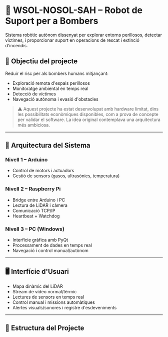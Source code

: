 # 🤖 WSOL-NOSOL-SAH – Robot de Suport per a Bombers

Sistema robòtic autònom dissenyat per explorar entorns perillosos, detectar víctimes, i proporcionar suport en operacions de rescat i extinció d'incendis.

## 🎯 Objectiu del projecte
Reduir el risc per als bombers humans mitjançant:
- Exploració remota d'espais perillosos
- Monitoratge ambiental en temps real
- Detecció de víctimes
- Navegació autònoma i evasió d'obstacles

> ⚠️ Aquest projecte ha estat desenvolupat amb hardware limitat, dins les possibilitats econòmiques disponibles, com a prova de concepte per validar el software. La idea original contemplava una arquitectura més ambiciosa.

---

## 🧱 Arquitectura del Sistema

### Nivell 1 – Arduino
- Control de motors i actuadors
- Gestió de sensors (gasos, ultrasònics, temperatura)

### Nivell 2 – Raspberry Pi
- Bridge entre Arduino i PC
- Lectura de LiDAR i càmera
- Comunicació TCP/IP
- Heartbeat + Watchdog

### Nivell 3 – PC (Windows)
- Interfície gràfica amb PyQt
- Processament de dades en temps real
- Navegació i control manual/autònom

---

## 🖥️ Interfície d'Usuari

- Mapa dinàmic del LiDAR
- Stream de vídeo normal/tèrmic
- Lectures de sensors en temps real
- Control manual i missions automàtiques
- Alertes visuals/sonores i registre d'esdeveniments

---

## 📁 Estructura del Projecte

